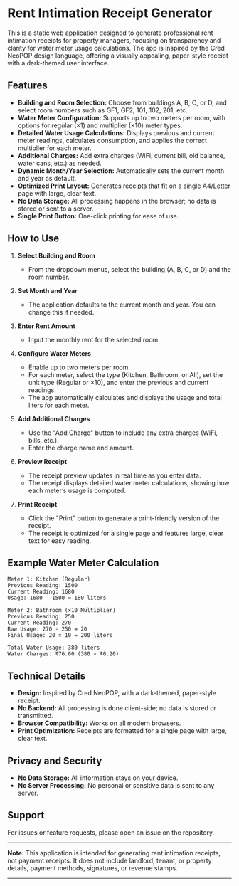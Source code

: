 # Rent Intimation Receipt Generator

This is a static web application designed to generate professional rent intimation receipts for property managers, focusing on transparency and clarity for water meter usage calculations. The app is inspired by the Cred NeoPOP design language, offering a visually appealing, paper-style receipt with a dark-themed user interface.

## Features

- **Building and Room Selection:** Choose from buildings A, B, C, or D, and select room numbers such as GF1, GF2, 101, 102, 201, etc.
- **Water Meter Configuration:** Supports up to two meters per room, with options for regular (×1) and multiplier (×10) meter types.
- **Detailed Water Usage Calculations:** Displays previous and current meter readings, calculates consumption, and applies the correct multiplier for each meter.
- **Additional Charges:** Add extra charges (WiFi, current bill, old balance, water cans, etc.) as needed.
- **Dynamic Month/Year Selection:** Automatically sets the current month and year as default.
- **Optimized Print Layout:** Generates receipts that fit on a single A4/Letter page with large, clear text.
- **No Data Storage:** All processing happens in the browser; no data is stored or sent to a server.
- **Single Print Button:** One-click printing for ease of use.

## How to Use

1. **Select Building and Room**
   - From the dropdown menus, select the building (A, B, C, or D) and the room number.

2. **Set Month and Year**
   - The application defaults to the current month and year. You can change this if needed.

3. **Enter Rent Amount**
   - Input the monthly rent for the selected room.

4. **Configure Water Meters**
   - Enable up to two meters per room.
   - For each meter, select the type (Kitchen, Bathroom, or All), set the unit type (Regular or ×10), and enter the previous and current readings.
   - The app automatically calculates and displays the usage and total liters for each meter.

5. **Add Additional Charges**
   - Use the "Add Charge" button to include any extra charges (WiFi, bills, etc.).
   - Enter the charge name and amount.

6. **Preview Receipt**
   - The receipt preview updates in real time as you enter data.
   - The receipt displays detailed water meter calculations, showing how each meter’s usage is computed.

7. **Print Receipt**
   - Click the "Print" button to generate a print-friendly version of the receipt.
   - The receipt is optimized for a single page and features large, clear text for easy reading.

## Example Water Meter Calculation

```
Meter 1: Kitchen (Regular)
Previous Reading: 1500
Current Reading: 1680
Usage: 1680 - 1500 = 180 liters

Meter 2: Bathroom (×10 Multiplier)
Previous Reading: 250
Current Reading: 270
Raw Usage: 270 - 250 = 20
Final Usage: 20 × 10 = 200 liters

Total Water Usage: 380 liters
Water Charges: ₹76.00 (380 × ₹0.20)
```

## Technical Details

- **Design:** Inspired by Cred NeoPOP, with a dark-themed, paper-style receipt.
- **No Backend:** All processing is done client-side; no data is stored or transmitted.
- **Browser Compatibility:** Works on all modern browsers.
- **Print Optimization:** Receipts are formatted for a single page with large, clear text.

## Privacy and Security

- **No Data Storage:** All information stays on your device.
- **No Server Processing:** No personal or sensitive data is sent to any server.

## Support

For issues or feature requests, please open an issue on the repository.

---

**Note:** This application is intended for generating rent intimation receipts, not payment receipts. It does not include landlord, tenant, or property details, payment methods, signatures, or revenue stamps.

---

